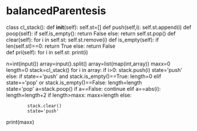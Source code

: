 # balancedParentesis

class cl_stack():
    def __init__(self):
        self.st=[]
    def push(self,i):
        self.st.append(i)
    def poop(self):
        if self.is_empty():
            return False
        else:
            return self.st.pop()
    def clear(self):
        for i in self.st:
            self.st.remove(i) 
    def is_empty(self):
        if len(self.st)==0:
            return True
        else:
            return False  
    def pri(self):
        for i in self.st:
            print(i)                  
 
n=int(input())
array=input().split()
array=list(map(int,array))
maxx=0
length=0
stack=cl_stack()
for i in array:
    if i>0:
        stack.push(i)
        state='push'
    else:
        if state=='push' and stack.is_empty()==True:
            length=0
        elif state=='pop' or stack.is_empty()==False:
            length=length    
        state='pop'
        a=stack.poop()
        if a==False:
            continue
        elif a==abs(i):
            length=length+2
            if length>maxx:
                maxx=length
        else:
            
            stack.clear()
            state='push'
           
print(maxx)
